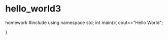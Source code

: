# hello_world3
homework
#include <iostream>
using namespace std;
int main(){
  cout<<"Hello World";
  
}
